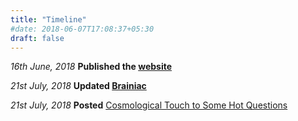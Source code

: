```yaml
---
title: "Timeline"
#date: 2018-06-07T17:08:37+05:30
draft: false
---
```


_16th June, 2018_ **Published the [website](http://e1ixir.netlify.com/ "E1ixir")**

_21st July, 2018_ **Updated [Brainiac](http://e1ixir.netlify.com/about/)**

_21st July, 2018_ **Posted** [Cosmological Touch to Some Hot Questions](http://e1ixir.netlify.com/posts/cosmos/cos1/)
